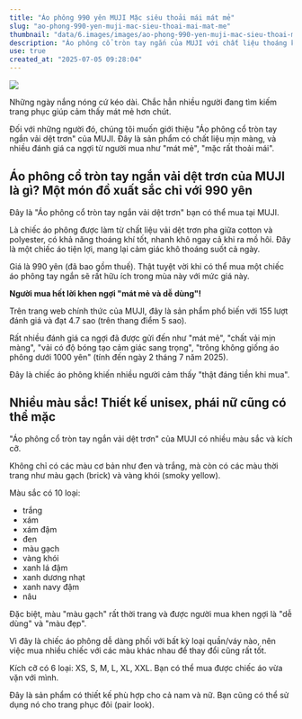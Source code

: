 ```yaml
---
title: "Áo phông 990 yên MUJI Mặc siêu thoải mái mát mẻ"
slug: "ao-phong-990-yen-muji-mac-sieu-thoai-mai-mat-me"
thumbnail: "data/6.images/images/ao-phong-990-yen-muji-mac-sieu-thoai-mai-mat-me.webp"
description: "Áo phông cổ tròn tay ngắn của MUJI với chất liệu thoáng khí, nhanh khô, giá chỉ 990 yên đang gây sốt nhờ sự mát mẻ và thoải mái."
use: true
created_at: "2025-07-05 09:28:04"
---
```


![](/images/20250705-00089725-toushin-000-1-view.webp)

Những ngày nắng nóng cứ kéo dài. Chắc hẳn nhiều người đang tìm kiếm trang phục giúp cảm thấy mát mẻ hơn chút.

Đối với những người đó, chúng tôi muốn giới thiệu "Áo phông cổ tròn tay ngắn vải dệt trơn" của MUJI. Đây là sản phẩm có chất liệu mịn màng, và nhiều đánh giá ca ngợi từ người mua như "mát mẻ", "mặc rất thoải mái".

## Áo phông cổ tròn tay ngắn vải dệt trơn của MUJI là gì? Một món đồ xuất sắc chỉ với 990 yên

Đây là "Áo phông cổ tròn tay ngắn vải dệt trơn" bạn có thể mua tại MUJI.

Là chiếc áo phông được làm từ chất liệu vải dệt trơn pha giữa cotton và polyester, có khả năng thoáng khí tốt, nhanh khô ngay cả khi ra mồ hôi. Đây là một chiếc áo tiện lợi, mang lại cảm giác khô thoáng suốt cả ngày.

Giá là 990 yên (đã bao gồm thuế). Thật tuyệt vời khi có thể mua một chiếc áo phông tay ngắn sẽ rất hữu ích trong mùa này với mức giá này.

**Người mua hết lời khen ngợi "mát mẻ và dễ dùng"!**

Trên trang web chính thức của MUJI, đây là sản phẩm phổ biến với 155 lượt đánh giá và đạt 4.7 sao (trên thang điểm 5 sao).

Rất nhiều đánh giá ca ngợi đã được gửi đến như "mát mẻ", "chất vải mịn màng", "vải có độ bóng tạo cảm giác sang trọng", "trông không giống áo phông dưới 1000 yên" (tính đến ngày 2 tháng 7 năm 2025).

Đây là chiếc áo phông khiến nhiều người cảm thấy "thật đáng tiền khi mua".

## Nhiều màu sắc! Thiết kế unisex, phái nữ cũng có thể mặc

"Áo phông cổ tròn tay ngắn vải dệt trơn" của MUJI có nhiều màu sắc và kích cỡ.

Không chỉ có các màu cơ bản như đen và trắng, mà còn có các màu thời trang như màu gạch (brick) và vàng khói (smoky yellow).

Màu sắc có 10 loại:

*   trắng
*   xám
*   xám đậm
*   đen
*   màu gạch
*   vàng khói
*   xanh lá đậm
*   xanh dương nhạt
*   xanh navy đậm
*   nâu

Đặc biệt, màu "màu gạch" rất thời trang và được người mua khen ngợi là "dễ dùng" và "màu đẹp".

Vì đây là chiếc áo phông dễ dàng phối với bất kỳ loại quần/váy nào, nên việc mua nhiều chiếc với các màu khác nhau để thay đổi cũng rất tốt.

Kích cỡ có 6 loại: XS, S, M, L, XL, XXL. Bạn có thể mua được chiếc áo vừa vặn với mình.

Đây là sản phẩm có thiết kế phù hợp cho cả nam và nữ. Bạn cũng có thể sử dụng nó cho trang phục đôi (pair look).
